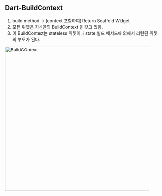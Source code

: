 ## Dart-BuildContext

1. build method -> (context 포함하여) Return Scaffold Widget 
2. 모든 위젯은 자신만의 BuildContext 을 갖고 있음.
3. 이 BuildContext는 stateless 위젯이나 state 빌드 메서드에 의해서 리턴된 위젯의 부모가 된다.
<img width="466" alt="BuildCOntext" src="https://user-images.githubusercontent.com/117615219/202941180-0690af66-864e-4e1d-b95a-e12f6b2dc527.png">
